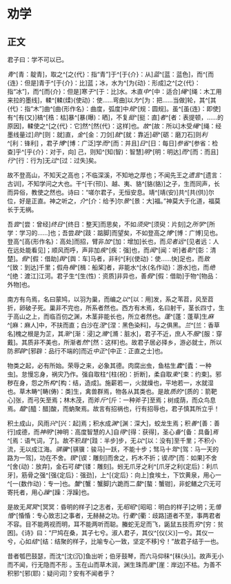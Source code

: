 # 劝学

## 正文

君子曰：学不可以已。

*青*^[青：靛青]，取之^[之{代}：指“青”]于^[于{介}：从]*蓝*^[蓝：蓝色]，而^[而{连}：但是]青于^[于{介}：比]蓝；冰，水为^[为{动}：形成]之^[之{代}：指“冰”]，而^[而{介}：但是]寒*于*^[于：比]水。木直*中*^[中：适合]*绳*^[绳：木工用来拉的墨线]，輮^[輮(煣){使动}：使……弯曲]以*为*^[为：把……当做]轮，其^[其{代}：指“木”]曲^[曲{形作名}：曲度，弧度]中*规*^[规：圆规]。虽^[虽{连}：即使]有^[有(又)]槁^[梏：枯]暴^[暴(曝)：晒]，不复*挺*^[挺：直]*者*^[者：表提顿，……的原因]，輮使之^[之{代}：它]然^[然{代}：这样]也。*故*^[故：所以]木受*绳*^[绳：经墨线量过]*则*^[则：就]直，*金*^[金：刀剑]*就*^[就：靠近]*砺*^[砺：磨刀石]则*利*^[利：锋利]
，君子*博*^[博：广泛]学*而*^[而：并且]*日*^[日：每日]*参省*^[参省：检查]乎^[乎{介}：对于，向]
己，则知^[知(智)：智慧]*明*^[明：明达]*而*^[而：而且]*行*^[行：行为]无*过*^[过：过失]矣。

故不登高山，不知天之高也；不临深溪，不知地之厚也；不闻先王之*遗言*^[遗言：古训]，不知学问之大也。干^[干(邗)]、越、夷、貉^[貉(貉)]之子，生而同声，长而异俗，教使之然也。诗曰：“嗟尔君子，无恒安息。靖^[靖(安)]共^[共(供)]尔位，好是正直。神之听之，*介*^[介：给予]尔*景*^[景：大]福。”神莫大于化道，福莫长于无祸。


吾*尝*^[尝：曾经]*终日*^[终日：整天]而思矣，不如*须臾*^[须臾：片刻]之*所学*^[所学：学习的……]也；吾尝*跂*^[跂：踮脚]而望矣，不如登高之*博*^[博：广博]见也。登高^[高{形作名}：高处]而招，臂非*加*^[加：增加]长也，而*见者远*^[见者远：人在远处能看见]；顺风而呼，声非加*疾*^[疾：强]也，而*闻*^[闻：听]者*彰*^[彰：清楚]。*假*^[假：借助]*舆*^[舆：车]马者，非利^[利{使动}：使……快]足也，而*致*^[致：到达]千里；假舟*楫*^[楫：船桨]者，非能水^[水{名作动}：游水]也，而*绝*^[绝：渡江]江河。君子生^[生(性)：资质]非异也，善*假*^[假：借助]于物^[物品：外物]也。

南方有鸟焉，名曰蒙鸠，以羽为巢，而编之*以*^[以：用]发，系之苇苕，风至苕折，卵破子死。巢非不完也，所系者然也。西方有木焉，名曰射干，茎长四寸，生于高山之上，而临百仞之渊，木茎非能长也，所立者然也。*蓬*^[蓬：蓬草]生*麻*^[麻：麻人]中，不扶而直；白沙在*涅*^[涅：黑色染料]，与之俱黑。*兰*^[兰：香草名]槐之根是为芷，其*渐*^[渐：浸]之*滫*^[滫：脏水]，君子不近，庶人不*服*^[服：穿戴]。其质非不美也，所渐者*然*^[然：这样]也。故君子居必择乡，游必就士，所以防*邪辟*^[邪辟：品行不端的]而近*中正*^[中正：正直之士]也。

物类之起，必有所始。荣辱之来，必象其德。肉腐出虫，鱼枯生*蠹*^[蠹：一种虫]。怠慢忘身，祸灾乃作。强自取柱^[柱(祝)：折断]，柔自取*束*^[束：约束]。邪秽在身，怨之所*构*^[构：结，造成]。施薪若一，火就燥也，平地若一，水就湿也。草木畴^[畴(俦)：类]生，禽兽群焉，物各从其类也。是故*质的*^[质的：箭靶心]张，而弓矢至焉；林木茂，而斧*斤*^[斤：一种斧子]至焉；树成荫，而众鸟息焉。*醯*^[醯：醋]酸，而蚋聚焉。故言有招祸也，行有招辱也，君子慎其所立乎！

积土成山，风雨*兴*^[兴：起]焉；积水成*渊*^[渊：深大]，蛟龙生焉；积*善*^[善：善行]成德，而*神明*^[神明：高度智慧的人]自*得*^[得：获得]，圣心*备*^[备：具备]*焉*^[焉：语气词，了]。故不积*跬*^[跬：半步]步，无*以*^[以：没有]至千里；不积小流，无以成江海。*骐骥*^[骐骥：骏马]一跃，不能十步；驽马十*驾*^[驾：马一天的路为一驾]，功在不舍。*锲*^[锲：雕刻]而舍之，朽木不折；锲*而*^[而：如果]不舍^[舍{动}：放弃]，金石可*镂*^[镂：雕刻]。蚓无爪牙之利^[爪牙之利{定后}：利爪牙]，筋骨之强^[强{定后}：强劲]，上^[{定后}：向上]食埃土，下饮黄泉，用心一^[一{数作动}：专一]也。*蟹*^[蟹：蟹脚]六跪而二*螯*^[螯：蟹钳]，非蛇鳝之穴无可寄托者，用心*躁*^[躁：浮躁]也。

是故无*冥冥*^[冥冥：昏明的样子]之志者，无*昭昭*^[昭昭：明白的样子]之明；无*惛惛*^[惛惛：专心致志]之事者，无赫赫之功。行*衢*^[衢：歧路]道者不至，事两君者不容。目不能两视而明，耳不能两听而聪。螣蛇无足而飞，鼫鼠五技而*穷*^[穷：贫困]。《诗》曰：“尸鸠在桑，其子七兮。淑人君子，其仪^[仪(义)]一兮。其仪一兮，心如*结*^[结：结聚的样子，比喻专心一致，坚定不移]兮！”故君子结于一也。

昔者瓠巴鼓瑟，而沈^[沈(沉)]鱼出听；伯牙鼓琴，而六马仰秣^[秣(头)]。故声无小而不闻，行无隐而不形 。玉在山而草木润，渊生珠而*崖*^[崖：岸边]不枯。为善不积邪^[邪(耶)：疑问词]？安有不闻者乎？

